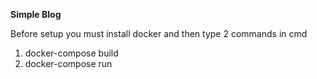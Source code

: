 **Simple Blog**

Before setup you must install docker and then type 2 commands in cmd
1) docker-compose build
2) docker-compose run
